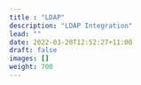 ```yaml
---
title : "LDAP"
description: "LDAP Integration"
lead: ""
date: 2022-03-20T12:52:27+11:00
draft: false
images: []
weight: 700
---
```

